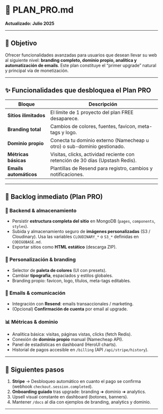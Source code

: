 # 💎 PLAN_PRO.md

**Actualizado:** **Julio 2025**

---

## 🎯 Objetivo

Ofrecer funcionalidades avanzadas para usuarios que desean llevar su web al siguiente nivel: **branding completo, dominio propio, analítica y automatización de emails**. Este plan constituye el “primer upgrade” natural y principal vía de monetización.

---

## ✨ Funcionalidades que desbloquea el **Plan PRO**

| Bloque                 | Descripción                                                                   |
| ---------------------- | ----------------------------------------------------------------------------- |
| **Sitios ilimitados**  | El límite de 1 proyecto del plan FREE desaparece.                             |
| **Branding total**     | Cambios de colores, fuentes, favicon, meta-tags y logo.                       |
| **Dominio propio**     | Conecta tu dominio externo (Namecheap u otro) o sub-dominio gestionado.       |
| **Métricas básicas**   | Visitas, clicks, actividad reciente con retención de 30 días (Upstash Redis). |
| **Emails automáticos** | Plantillas de Resend para registro, cambios y notificaciones.                 |

---

## 🚧 Backlog inmediato (Plan PRO)

### 💾 Backend & almacenamiento

- Persistir **estructura completa del sitio** en MongoDB (`pages`, `components`, `styles`).
- Subida y almacenamiento seguro de **imágenes personalizadas** (S3 / Cloudinary). Usa las variables `CLOUDINARY_*` o `S3_*` definidas en `CODIGOBASE.md`.
- Exportar sitios como **HTML estático** (descarga ZIP).

### 🎨 Personalización & branding

- Selector de **paleta de colores** (UI con presets).
- Cambiar **tipografía**, espaciados y estilos globales.
- Branding propio: favicon, logo, títulos, meta-tags editables.

### 📧 Emails & comunicación

- Integración con **Resend**: emails transaccionales / marketing.
- (Opcional) **Confirmación de cuenta** por email al upgrade.

### 📊 Métricas & dominio

- Analítica básica: visitas, páginas vistas, clicks (fetch Redis).
- Conexión de **dominio propio** manual (Namecheap API).
- Panel de estadísticas en dashboard (HeroUI charts).
- Historial de pagos accesible en `/billing` (API `/api/stripe/history`).

---

## 🚀 Siguientes pasos

1. **Stripe** → Desbloqueo automático en cuanto el pago se confirma (webhook `checkout.session.completed`).
2. **Onboarding guiado** tras upgrade: branding ➜ dominio ➜ analytics.
3. Upsell visual constante en dashboard (botones, banners).
4. Mantener `/docs` al día con ejemplos de branding, analytics y dominio.

---
